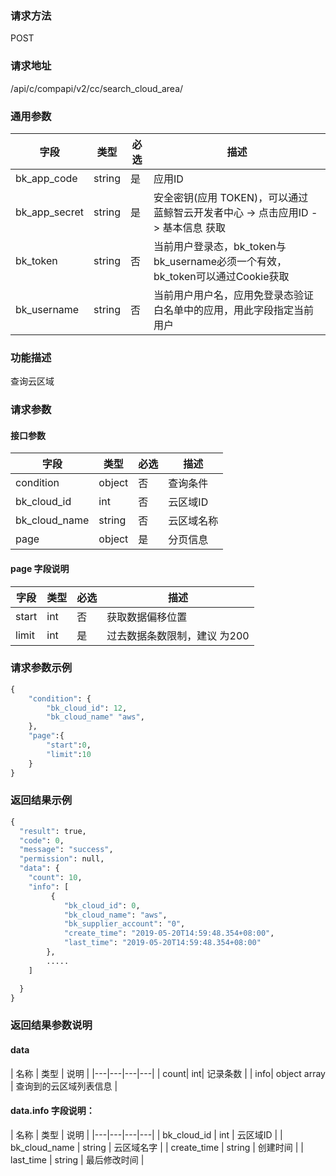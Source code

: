 
### 请求方法

POST


### 请求地址

/api/c/compapi/v2/cc/search_cloud_area/


### 通用参数

| 字段 | 类型 | 必选 |  描述 |
|-----------|------------|--------|------------|
| bk_app_code  |  string    | 是 | 应用ID     |
| bk_app_secret|  string    | 是 | 安全密钥(应用 TOKEN)，可以通过 蓝鲸智云开发者中心 -> 点击应用ID -> 基本信息 获取 |
| bk_token     |  string    | 否 | 当前用户登录态，bk_token与bk_username必须一个有效，bk_token可以通过Cookie获取 |
| bk_username  |  string    | 否 | 当前用户用户名，应用免登录态验证白名单中的应用，用此字段指定当前用户 |


### 功能描述

查询云区域

### 请求参数



#### 接口参数

| 字段                 |  类型      | 必选   |  描述       |
|----------------------|------------|--------|-------------|
|condition|object|否|查询条件|
|bk_cloud_id|int|否|云区域ID|
|bk_cloud_name|string|否|云区域名称|
| page| object| 是|分页信息|



#### page 字段说明

| 字段      |  类型      | 必选   |  描述      |
|-----------|------------|--------|------------|
|start|int|否|获取数据偏移位置|
|limit|int|是|过去数据条数限制，建议 为200|


### 请求参数示例

``` python
{
    "condition": {
        "bk_cloud_id": 12,
        "bk_cloud_name" "aws",
    },
    "page":{
        "start":0,
        "limit":10
    }
}
```

### 返回结果示例

```python
{
  "result": true,
  "code": 0,
  "message": "success",
  "permission": null,
  "data": {
    "count": 10,
    "info": [
         {
            "bk_cloud_id": 0,
            "bk_cloud_name": "aws",
            "bk_supplier_account": "0",
            "create_time": "2019-05-20T14:59:48.354+08:00",
            "last_time": "2019-05-20T14:59:48.354+08:00"
        },
        .....
    ]

  }
}
```

### 返回结果参数说明

#### data

| 名称  | 类型  | 说明 |
|---|---|---|---|
| count| int| 记录条数 |
| info| object array |  查询到的云区域列表信息 |

#### data.info 字段说明：
| 名称  | 类型  | 说明 |
|---|---|---|---|
| bk_cloud_id | int | 云区域ID |
| bk_cloud_name | string  | 云区域名字 | 
| create_time | string | 创建时间 |
| last_time | string | 最后修改时间 |